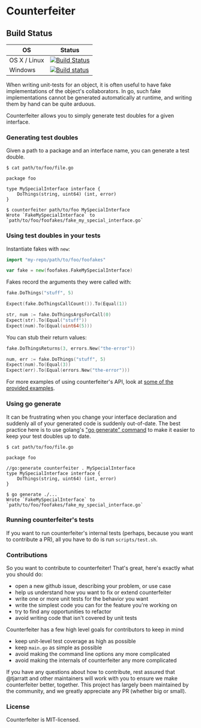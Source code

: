 Counterfeiter
=============

Build Status
------------
|OS|Status|
|---|---|
|OS X / Linux|[![Build Status](https://travis-ci.org/maxbrunsfeld/counterfeiter.svg?branch=master)](https://travis-ci.org/maxbrunsfeld/counterfeiter)|
|Windows|[![Build status](https://ci.appveyor.com/api/projects/status/4eyf89oug1skgn9l?retina=true)](https://ci.appveyor.com/project/tjarratt/counterfeiter)|

When writing unit-tests for an object, it is often useful to have fake implementations
of the object's collaborators. In go, such fake implementations cannot be generated
automatically at runtime, and writing them by hand can be quite arduous.

Counterfeiter allows you to simply generate test doubles for a given interface.

### Generating test doubles

Given a path to a package and an interface name, you can generate a test double.

```shell
$ cat path/to/foo/file.go

package foo

type MySpecialInterface interface {
    DoThings(string, uint64) (int, error)
}

$ counterfeiter path/to/foo MySpecialInterface
Wrote `FakeMySpecialInterface` to `path/to/foo/foofakes/fake_my_special_interface.go`
```

### Using test doubles in your tests

Instantiate fakes with `new`:

```go
import "my-repo/path/to/foo/foofakes"

var fake = new(foofakes.FakeMySpecialInterface)
```

Fakes record the arguments they were called with:

```go
fake.DoThings("stuff", 5)

Expect(fake.DoThingsCallCount()).To(Equal(1))

str, num := fake.DoThingsArgsForCall(0)
Expect(str).To(Equal("stuff"))
Expect(num).To(Equal(uint64(5)))
```

You can stub their return values:

```go
fake.DoThingsReturns(3, errors.New("the-error"))

num, err := fake.DoThings("stuff", 5)
Expect(num).To(Equal(3))
Expect(err).To(Equal(errors.New("the-error")))
```

For more examples of using counterfeiter's API, look at [some of the provided examples](https://github.com/maxbrunsfeld/counterfeiter/blob/master/counterfeiter_test.go).

### Using go generate

It can be frustrating when you change your interface declaration and suddenly all of your generated code is suddenly out-of-date. The best practice here is to use golang's ["go generate" command](https://blog.golang.org/generate) to make it easier to keep your test doubles up to date.

```shell
$ cat path/to/foo/file.go

package foo

//go:generate counterfeiter . MySpecialInterface
type MySpecialInterface interface {
    DoThings(string, uint64) (int, error)
}

$ go generate ./...
Wrote `FakeMySpecialInterface` to `path/to/foo/foofakes/fake_my_special_interface.go`
```

### Running counterfeiter's tests

If you want to run counterfeiter's internal tests (perhaps, because you want to contribute a PR), all you have to do is run `scripts/test.sh`.

### Contributions

So you want to contribute to counterfeiter! That's great, here's exactly what you should do:

* open a new github issue, describing your problem, or use case
* help us understand how you want to fix or extend counterfeiter
* write one or more unit tests for the behavior you want
* write the simplest code you can for the feature you're working on
* try to find any opportunities to refactor
* avoid writing code that isn't covered by unit tests

Counterfeiter has a few high level goals for contributors to keep in mind

* keep unit-level test coverage as high as possible
* keep `main.go` as simple as possible
* avoid making the command line options any more complicated
* avoid making the internals of counterfeiter any more complicated

If you have any questions about how to contribute, rest assured that @tjarratt and other maintainers will work with you to ensure we make counterfeiter better, together. This project has largely been maintained by the community, and we greatly appreciate any PR (whether big or small).

### License

Counterfeiter is MIT-licensed.
